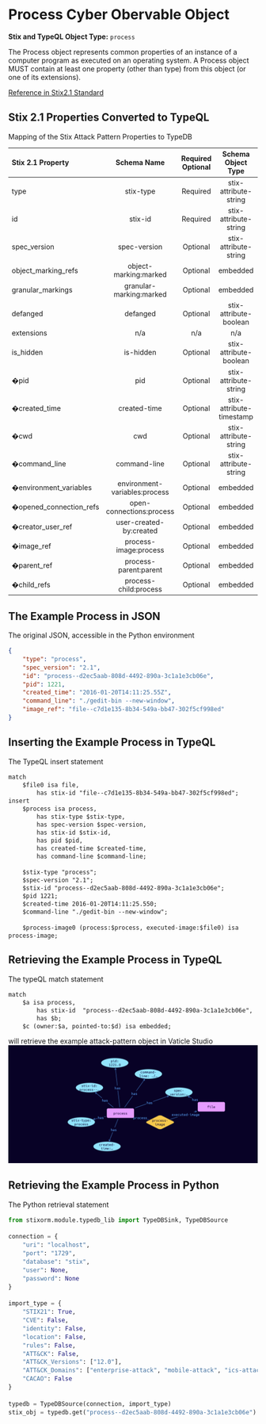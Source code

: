 # Process Cyber Obervable Object

**Stix and TypeQL Object Type:**  `process`

The Process object represents common properties of an instance of a computer program as executed on an operating system. A Process object MUST contain at least one property (other than type) from this object (or one of its extensions).

[Reference in Stix2.1 Standard](https://docs.oasis-open.org/cti/stix/v2.1/os/stix-v2.1-os.html#_hpppnm86a1jm)
## Stix 2.1 Properties Converted to TypeQL
Mapping of the Stix Attack Pattern Properties to TypeDB

|  Stix 2.1 Property    |           Schema Name             | Required  Optional  |      Schema Object Type | Schema Parent  |
|:--------------------|:--------------------------------:|:------------------:|:------------------------:|:-------------:|
|  type                 |            stix-type              |      Required       |  stix-attribute-string    |   attribute    |
|  id                   |             stix-id               |      Required       |  stix-attribute-string    |   attribute    |
|  spec_version         |           spec-version            |      Optional       |  stix-attribute-string    |   attribute    |
|  object_marking_refs  |      object-marking:marked        |      Optional       |   embedded     |relation |
|  granular_markings    |     granular-marking:marked       |      Optional       |   embedded     |relation |
| defanged |defanged |      Optional       |stix-attribute-boolean |   attribute    |
|  extensions           |               n/a                 |        n/a          |           n/a             |      n/a       |
| is_hidden |is-hidden |      Optional       |  stix-attribute-boolean    |   attribute    |
| �pid |pid |      Optional       |  stix-attribute-string    |   attribute    |
| �created_time |created-time |      Optional       |  stix-attribute-timestamp    |   attribute    |
| �cwd |cwd |      Optional       |  stix-attribute-string    |   attribute    |
| �command_line |command-line |      Optional       |  stix-attribute-string    |   attribute    |
| �environment_variables |environment-variables:process |      Optional       |   embedded     |relation |
| �opened_connection_refs |open-connections:process |      Optional       |   embedded     |relation |
| �creator_user_ref |user-created-by:created |      Optional       |   embedded     |relation |
| �image_ref |process-image:process |      Optional       |   embedded     |relation |
| �parent_ref |process-parent:parent |      Optional       |   embedded     |relation |
| �child_refs |process-child:process |      Optional       |   embedded     |relation |

## The Example Process in JSON
The original JSON, accessible in the Python environment
```json
{      
    "type": "process",      
    "spec_version": "2.1",      
    "id": "process--d2ec5aab-808d-4492-890a-3c1a1e3cb06e",      
    "pid": 1221,      
    "created_time": "2016-01-20T14:11:25.55Z",      
    "command_line": "./gedit-bin --new-window",      
    "image_ref": "file--c7d1e135-8b34-549a-bb47-302f5cf998ed"      
}
```


## Inserting the Example Process in TypeQL
The TypeQL insert statement
```typeql
match  
    $file0 isa file, 
        has stix-id "file--c7d1e135-8b34-549a-bb47-302f5cf998ed";
insert 
    $process isa process,
        has stix-type $stix-type,
        has spec-version $spec-version,
        has stix-id $stix-id,
        has pid $pid,
        has created-time $created-time,
        has command-line $command-line;
    
    $stix-type "process";
    $spec-version "2.1";
    $stix-id "process--d2ec5aab-808d-4492-890a-3c1a1e3cb06e";
    $pid 1221;
    $created-time 2016-01-20T14:11:25.550;
    $command-line "./gedit-bin --new-window";
    
    $process-image0 (process:$process, executed-image:$file0) isa process-image;
```

## Retrieving the Example Process in TypeQL
The typeQL match statement

```typeql
match
    $a isa process,
        has stix-id  "process--d2ec5aab-808d-4492-890a-3c1a1e3cb06e",
        has $b;
    $c (owner:$a, pointed-to:$d) isa embedded;
```


will retrieve the example attack-pattern object in Vaticle Studio
![Process Example](./img/process.png)

## Retrieving the Example Process  in Python
The Python retrieval statement

```python
from stixorm.module.typedb_lib import TypeDBSink, TypeDBSource

connection = {
    "uri": "localhost",
    "port": "1729",
    "database": "stix",
    "user": None,
    "password": None
}

import_type = {
    "STIX21": True,
    "CVE": False,
    "identity": False,
    "location": False,
    "rules": False,
    "ATT&CK": False,
    "ATT&CK_Versions": ["12.0"],
    "ATT&CK_Domains": ["enterprise-attack", "mobile-attack", "ics-attack"],
    "CACAO": False
}

typedb = TypeDBSource(connection, import_type)
stix_obj = typedb.get("process--d2ec5aab-808d-4492-890a-3c1a1e3cb06e")
```

